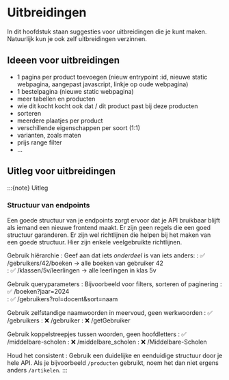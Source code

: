 # Uitbreidingen
In dit hoofdstuk staan suggesties voor uitbreidingen die je kunt maken. Natuurlijk kun je ook zelf uitbreidingen verzinnen.

## Ideeen voor uitbreidingen
- 1 pagina per product toevoegen (nieuw entrypoint :id, nieuwe static webpagina, aangepast javascript, linkje op oude webpagina)
- 1 bestelpagina (nieuwe static webpagina)
- meer tabellen en producten
- wie dit kocht kocht ook dat / dit product past bij deze producten 
- sorteren
- meerdere plaatjes per product
- verschillende eigenschappen per soort (1:1)
- varianten, zoals maten
- prijs range filter 
- ...

## Uitleg voor uitbreidingen
:::{note} Uitleg
### Structuur van endpoints

Een goede structuur van je endpoints zorgt ervoor dat je API bruikbaar blijft als iemand een nieuwe frontend maakt. Er zijn geen regels die een goed structuur garanderen. Er zijn wel richtlijnen die helpen bij het maken van een goede structuur. Hier zijn enkele veelgebruikte richtlijnen.

Gebruik hiërarchie
: Geef aan dat iets *onderdeel* is van iets anders:
: ✅ /gebruikers/42/boeken → alle boeken van gebruiker 42  
: ✅ /klassen/5v/leerlingen → alle leerlingen in klas 5v

Gebruik queryparameters 
: Bijvoorbeeld voor filters, sorteren of paginering
: ✅ /boeken?jaar=2024  
: ✅ /gebruikers?rol=docent&sort=naam  

Gebruik zelfstandige naamwoorden in meervoud, geen werkwoorden
: ✅ /gebruikers
: ❌ /gebruiker
: ❌ /getGebruiker

Gebruik koppelstreepjes tussen woorden, geen hoofdletters
: ✅ /middelbare-scholen
: ❌ /middelbare_scholen
: ❌ /Middelbare-Scholen

Houd het consistent
: Gebruik een duidelijke en eenduidige structuur door je hele API. Als je bijvoorbeeld `/producten` gebruikt, noem het dan niet ergens anders `/artikelen`.
:::